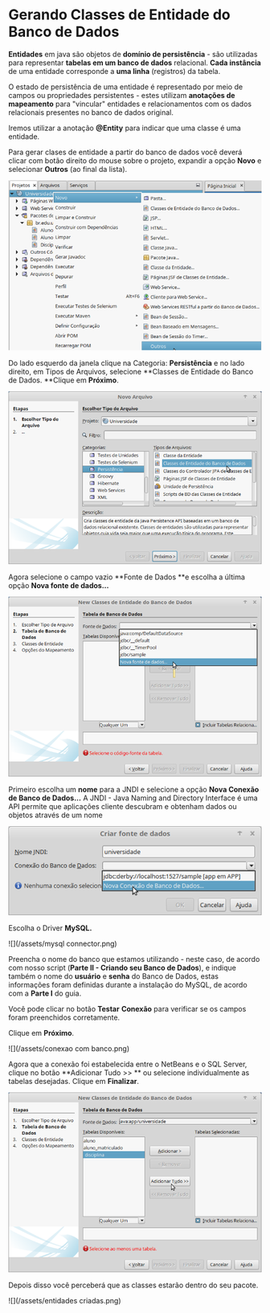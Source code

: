 # Gerando Classes de Entidade do Banco de Dados

**Entidades** em java são objetos de **domínio de persistência** - são utilizadas para representar **tabelas em um banco de dados** relacional. **Cada instância** de uma entidade corresponde a **uma linha** (registros) da tabela.

O estado de persistência de uma entidade é representado por meio de campos ou propriedades persistentes - estes utilizam **anotações de mapeamento** para "vincular" entidades e relacionamentos com os dados relacionais presentes no banco de dados original. 

Iremos utilizar a anotação **@Entity** para indicar que uma classe é uma entidade.

Para gerar clases de entidade a partir  do banco de dados você deverá clicar  com botão direito do mouse sobre o projeto, expandir a opção **Novo** e selecionar **Outros** \(ao final da lista\).

![](/assets/1.png)

Do lado esquerdo da janela clique na Categoria: **Persistência** e no lado direito, em Tipos de Arquivos, selecione **Classes de Entidade do Banco de Dados. **Clique em **Próximo**.

![](/assets/2.png)

Agora selecione o campo vazio **Fonte de Dados **e escolha a última opção **Nova fonte de dados...**

![](/assets/importando.png)

Primeiro escolha um **nome** para a JNDI e selecione a opção **Nova Conexão de Banco de Dados...**
A JNDI - Java Naming and Directory Interface é uma API permite que aplicações cliente descubram e obtenham dados ou objetos através de um nome

![](/assets/jndi.png)

Escolha o Driver **MySQL.**

![](/assets/mysql connector.png)

Preencha o nome do banco que estamos utilizando - neste caso, de acordo com nosso script (**Parte II - Criando seu Banco de Dados**), e indique também o nome do **usuário** e **senha** do Banco de Dados, estas informações foram definidas durante a instalação do MySQL, de acordo com a **Parte I** do guia.

Você pode clicar no botão **Testar** **Conexão** para verificar se os campos foram preenchidos corretamente.

Clique em **Próximo**.

![](/assets/conexao com banco.png)

Agora que a conexão foi estabelecida entre o NetBeans e o SQL Server, clique no botão **Adicionar Tudo &gt;&gt; ** ou selecione individualmente as tabelas desejadas. Clique em **Finalizar**. 

![](/assets/entidades.png)

Depois disso você perceberá que as classes estarão dentro do seu pacote.

![](/assets/entidades criadas.png)
